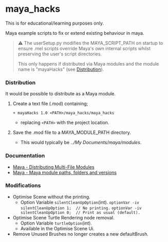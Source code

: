 # maya_hacks
This is for educational/learning purposes only.

Maya example scripts to fix or extend existing behaviour in maya.


> :warning: The userSetup.py modifies the MAYA_SCRIPT_PATH on 
> startup to ensure .mel scripts override Maya's own internal 
> scripts whilst preserving the user's script directories.
>
> This only happens if distributed via Maya modules and 
> the module name is "mayaHacks" (see [Distribution](#distribution)).


### Distribution
It would be possible to distribute as a Maya module. 
1. Create a text file (.mod) containing;

   `+ mayaHacks 1.0 <PATH>/maya_hacks/maya_hacks` 
    * replacing `<PATH>` with the project location.
2. Save the .mod file to a MAYA_MODULE_PATH directory.
    * This would typically be _../My Documents/maya/modules_.


### Documentation
* [Maya - Distributing Multi-File Modules](https://help.autodesk.com/view/MAYAUL/2019/ENU/?guid=__developer_Maya_SDK_MERGED_Distributing_Maya_Plug_ins_Distributing_Multi_File_Modules_html)
* [Maya - Maya module paths, folders and versions](https://help.autodesk.com/view/MAYAUL/2019/ENU/?guid=__developer_Maya_SDK_MERGED_Distributing_Maya_Plug_ins_Maya_module_paths_folders_and_html)


### Modifications
* Optimise Scene without the printing.
    * Option Variable `silentCleanUpOption`(int).
     `optionVar -iv silentCleanUpOption 1;  // No printing.`
     `optionVar -iv silentCleanUpOption 0;  // Print as usual (default).`
* Optimise Scene Turtle Rendering node removal.
    * Option Variable `turtleOption`(int).
    * Available in the Optimise Scene Ui.
* Remove Unused Brushes no longer creates a new defaultBrush.
